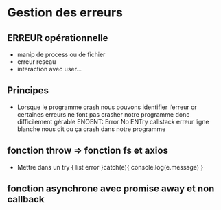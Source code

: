 # Gestion des erreurs

## ERREUR opérationnelle
* manip de process ou de fichier
* erreur reseau
* interaction avec user...

## Principes
- Lorsque le programme crash nous pouvons identifier l’erreur or certaines erreurs ne font pas crasher notre programme donc difficilement gérable
ENOENT: Error No ENTry
callstack erreur ligne blanche nous dit ou ça crash dans notre programme

## fonction throw => fonction fs et axios
* Mettre dans un try {
  list error
}catch(e){
  console.log(e.message)
}

## fonction asynchrone avec promise away et non callback